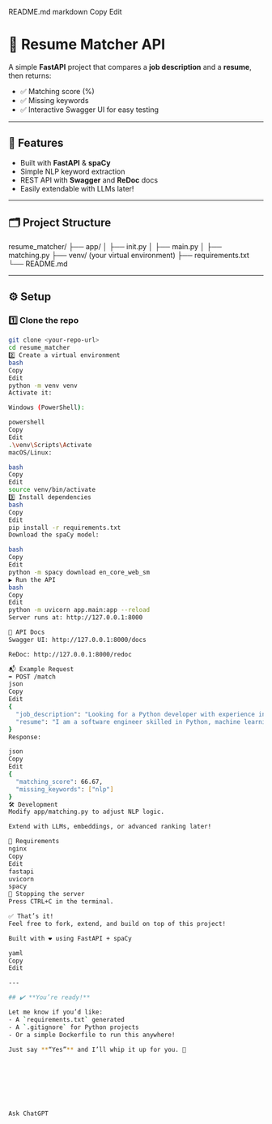 README.md
markdown
Copy
Edit
# 📄 Resume Matcher API

A simple **FastAPI** project that compares a **job description** and a **resume**, then returns:
- ✅ Matching score (%)
- ✅ Missing keywords
- ✅ Interactive Swagger UI for easy testing

---

## 🚀 **Features**

- Built with **FastAPI** & **spaCy**
- Simple NLP keyword extraction
- REST API with **Swagger** and **ReDoc** docs
- Easily extendable with LLMs later!

---

## 🗂️ **Project Structure**

resume_matcher/
├── app/
│ ├── init.py
│ ├── main.py
│ ├── matching.py
├── venv/ (your virtual environment)
├── requirements.txt
└── README.md

---

## ⚙️ **Setup**

### 1️⃣ Clone the repo

```bash
git clone <your-repo-url>
cd resume_matcher
2️⃣ Create a virtual environment
bash
Copy
Edit
python -m venv venv
Activate it:

Windows (PowerShell):

powershell
Copy
Edit
.\venv\Scripts\Activate
macOS/Linux:

bash
Copy
Edit
source venv/bin/activate
3️⃣ Install dependencies
bash
Copy
Edit
pip install -r requirements.txt
Download the spaCy model:

bash
Copy
Edit
python -m spacy download en_core_web_sm
▶️ Run the API
bash
Copy
Edit
python -m uvicorn app.main:app --reload
Server runs at: http://127.0.0.1:8000

📌 API Docs
Swagger UI: http://127.0.0.1:8000/docs

ReDoc: http://127.0.0.1:8000/redoc

📬 Example Request
➡️ POST /match
json
Copy
Edit
{
  "job_description": "Looking for a Python developer with experience in NLP and FastAPI.",
  "resume": "I am a software engineer skilled in Python, machine learning, and FastAPI development."
}
Response:

json
Copy
Edit
{
  "matching_score": 66.67,
  "missing_keywords": ["nlp"]
}
🛠️ Development
Modify app/matching.py to adjust NLP logic.

Extend with LLMs, embeddings, or advanced ranking later!

📝 Requirements
nginx
Copy
Edit
fastapi
uvicorn
spacy
🏁 Stopping the server
Press CTRL+C in the terminal.

✅ That’s it!
Feel free to fork, extend, and build on top of this project!

Built with ❤️ using FastAPI + spaCy

yaml
Copy
Edit

---

## ✔️ **You’re ready!**

Let me know if you’d like:
- A `requirements.txt` generated
- A `.gitignore` for Python projects
- Or a simple Dockerfile to run this anywhere!

Just say **“Yes”** and I’ll whip it up for you. 🚀








Ask ChatGPT
